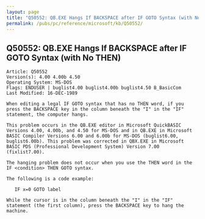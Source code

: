 ```yaml
---
layout: page
title: "Q50552: QB.EXE Hangs If BACKSPACE after IF GOTO Syntax (with No THEN)"
permalink: /pubs/pc/reference/microsoft/kb/Q50552/
---
```


## Q50552: QB.EXE Hangs If BACKSPACE after IF GOTO Syntax (with No THEN)

	Article: Q50552
	Version(s): 4.00 4.00b 4.50
	Operating System: MS-DOS
	Flags: ENDUSER | buglist4.00 buglist4.00b buglist4.50 B_BasicCom
	Last Modified: 16-DEC-1989
	
	When editing a legal IF GOTO syntax that has no THEN word, if you
	press the BACKSPACE key in the column beneath the "I" in the "IF"
	statement, the computer hangs.
	
	This problem occurs in the QB.EXE editor in Microsoft QuickBASIC
	Versions 4.00, 4.00b, and 4.50 for MS-DOS and in QB.EXE in Microsoft
	BASIC Compiler Versions 6.00 and 6.00b for MS-DOS (buglist6.00,
	buglist6.00b). This problem was corrected in QBX.EXE in Microsoft
	BASIC PDS (Professional Development System) Version 7.00
	(fixlist7.00).
	
	The hanging problem does not occur when you use the THEN word in the
	IF <condition> THEN GOTO syntax.
	
	The following is a code example:
	
	   IF x=0 GOTO label
	
	While the cursor is in the column beneath the "I" in the "IF"
	statement (the first column), press the BACKSPACE key to hang the
	machine.
